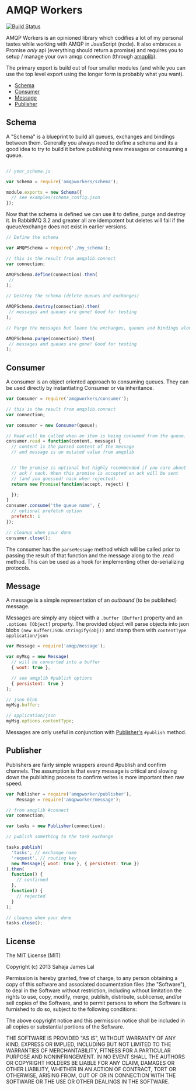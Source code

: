 # AMQP Workers

[![Build Status](https://travis-ci.org/lightsofapollo/amqpworkers.png)](https://travis-ci.org/lightsofapollo/amqpworkers)

AMQP Workers is an opinioned library which codifies a lot of my personal
tastes while working with AMQP in JavaScript (node). It also embraces a
Promise _only_ api (everything should return a promise) and requires you
to setup / manage your own amqp connection (through [amqplib](https://npmjs.org/package/amqplib)).

The primary export is build out of four smaller modules (and while you
can use the top level export using the longer form is probably what you
want).

- [Schema](#schema)
- [Consumer](#consumer)
- [Message](#message)
- [Publisher](#publisher)


## Schema

A "Schema" is a blueprint to build all queues, exchanges and bindings
between them. Generally you always need to define a schema and its a
good idea to try to build it before publishing new messages or consuming
a queue. 

```js

// your_schema.js

var Schema = require('amqpworkers/schema');

module.exports = new Schema({
  // see examples/schema_config.json
});

```

Now that the schema is defined we can use it to define, purge and
destroy it. In RabbitMQ 3.2 and greater all are idempotent but deletes
will fail if the queue/exchange does not exist in earlier versions.

```js
// Define the schema

var AMQPSchema = require('./my_schema');

// this is the result from amqplib.connect
var connection;

AMQPSchema.define(connection).then(
 //
);

// Destroy the schema (delete queues and exchanges)

AMQPSchema.destroy(connection).then(
 // messages and queues are gone! Good for testing
);

// Purge the messages but leave the exchanges, queues and bindings alone

AMQPSchema.purge(connection).then(
 // messages and queues are gone! Good for testing
);
```

## Consumer

A consumer is an object oriented approach to consuming queues. They can
be used directly by instantiating Consumer or via inheritance.

```js
var Consumer = require('amqpworkers/consumer');

// this is the result from amqplib.connect
var connection;

var consumer = new Consumer(queue);

// Read will be called when an item is being consumed from the queue.
consumer.read = function(content, message) {
  // content is the parsed content of the message
  // and message is un mutated value from amqplib


  // the promise is optional but highly recommended if you care about
  // ack / nack. When this promise is accepted an ack will be sent
  // (and you guessed! nack when rejected).
  return new Promise(function(accept, reject) {

  });
}
consumer.consume('the queue name', {
  // optional prefetch option
  prefetch: 1
});

// cleanup when your done
consumer.close();
```

The consumer has the `parseMessage` method which will be called prior
to passing the result of that function and the message along to the
.read method. This can be used as a hook for implementing other
de-serializing protocols.

## Message

A message is a simple representation of an _outbound_ (to be published)
message.

Messages are simply any object with a `.buffer [Buffer]` property and an `.options [Object]` property.
The provided object will parse objects into json blobs
`(new Buffer(JSON.stringify(obj))` and stamp them with `contentType`
`application/json`

```js
var Message = require('amqp/message');

var myMsg = new Message(
  // will be converted into a buffer
  { woot: true },

  // see amqplib #publish options
  { persistent: true }
);

// json blob
myMsg.buffer;

// application/json
myMsg.options.contentType;
```

Messages are only useful in conjunction with [Publisher's](#publisher)
`#publish` method.

## Publisher

Publishers are fairly simple wrappers around #publish and confirm
channels. The assumption is that every message is critical and slowing
down the publishing process to confirm writes is more important then
raw speed.

```js
var Publisher = require('amqpworker/publisher'),
    Message = require('amqpworker/message');

// from amqplib #connect
var connection;

var tasks = new Publisher(connection);

// publish something to the task exchange

tasks.publish(
  'tasks', // exchange name
  'request', // routing key
  new Message({ woot: true }, { persistent: true })
).then(
  function() {
    // confirmed  
  },
  function() {
    // rejected
  }
);

// cleanup when your done
tasks.close();
```

## License

The MIT License (MIT)

Copyright (c) 2013 Sahaja James Lal

Permission is hereby granted, free of charge, to any person obtaining a copy
of this software and associated documentation files (the "Software"), to deal
in the Software without restriction, including without limitation the rights
to use, copy, modify, merge, publish, distribute, sublicense, and/or sell
copies of the Software, and to permit persons to whom the Software is
furnished to do so, subject to the following conditions:

The above copyright notice and this permission notice shall be included in
all copies or substantial portions of the Software.

THE SOFTWARE IS PROVIDED "AS IS", WITHOUT WARRANTY OF ANY KIND, EXPRESS OR
IMPLIED, INCLUDING BUT NOT LIMITED TO THE WARRANTIES OF MERCHANTABILITY,
FITNESS FOR A PARTICULAR PURPOSE AND NONINFRINGEMENT. IN NO EVENT SHALL THE
AUTHORS OR COPYRIGHT HOLDERS BE LIABLE FOR ANY CLAIM, DAMAGES OR OTHER
LIABILITY, WHETHER IN AN ACTION OF CONTRACT, TORT OR OTHERWISE, ARISING FROM,
OUT OF OR IN CONNECTION WITH THE SOFTWARE OR THE USE OR OTHER DEALINGS IN
THE SOFTWARE.
